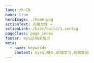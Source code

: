 ```yaml
---
lang: zh-CN
home: true
heroImage: ./home.png
actionText: 先睹为快 →
actionLink: /base/build/1.config
pageClass: page_index
footer: mysql相关知识
meta:
  - name: keywords
    content: mysql相关,前端学习,前端笔记
---
```


<template>
    <div class="cont">
        <div id="large-header" class="large-header"></div>
            <div class="features">
        <div class="feature">
          <h2>mysql基础</h2> 
          <p>掌握mysql相关基础知识</p>
        </div>
        <div class="feature">
          <h2>mysql相关案例</h2> 
          <p>掌握一般项目中的配置、登录、权限认证、单元测试、国际化、富文本、上传下载等常见功能</p>
        </div>
        <div class="feature">
          <h2>mysql应用场景</h2> 
          <p>组件设计思路，组件编写工作流搭建 从0编写复杂组件之异步级联组件 单元测试编写及组件的发布</p>
        </div>
        <div class="feature">
          <h2>mysql相关优化</h2> 
          <p>mysql优化预渲染、骨架屏、Nuxt.js服务端渲染 使用typescript构建mysql应用 mysql + mysql实现mysql的布署和持续集成</p>
        </div>
      </div>
    </div>
</template>
